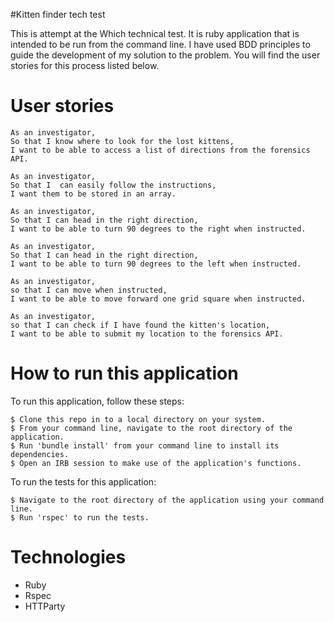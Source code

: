 #Kitten finder tech test

This is attempt at the Which technical test. It is ruby application that is
intended to be run from the command line. I have used BDD principles to
guide the development of my solution to the problem. You will find the user
stories for this process listed below.

# User stories

```
As an investigator,
So that I know where to look for the lost kittens,
I want to be able to access a list of directions from the forensics API.

As an investigator,
So that I  can easily follow the instructions,
I want them to be stored in an array.

As an investigator,
So that I can head in the right direction,
I want to be able to turn 90 degrees to the right when instructed.

As an investigator,
So that I can head in the right direction,
I want to be able to turn 90 degrees to the left when instructed.

As an investigator,
so that I can move when instructed,
I want to be able to move forward one grid square when instructed.

As an investigator,
so that I can check if I have found the kitten's location,
I want to be able to submit my location to the forensics API.

```

# How to run this application

To run this application, follow these steps:

```
$ Clone this repo in to a local directory on your system.
$ From your command line, navigate to the root directory of the application.
$ Run 'bundle install' from your command line to install its dependencies.
$ Open an IRB session to make use of the application's functions.
```

To run the tests for this application:
```
$ Navigate to the root directory of the application using your command line.
$ Run 'rspec' to run the tests.
```

# Technologies

- Ruby
- Rspec
- HTTParty
